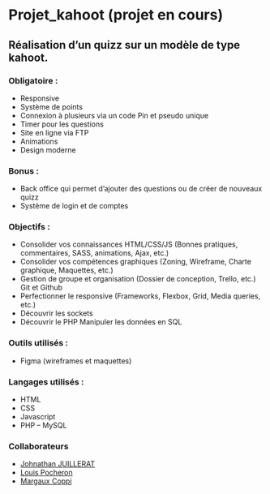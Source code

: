 # Projet_kahoot (projet en cours)
## Réalisation d’un quizz sur un modèle de type kahoot.
### Obligatoire : 
- Responsive 
- Système de points
-  Connexion à plusieurs via un code Pin et pseudo unique 
- Timer pour les questions 
- Site en ligne via FTP 
- Animations 
- Design moderne 

### Bonus : 
- Back office qui permet d’ajouter des questions ou de créer de nouveaux quizz 
- Système de login et de comptes

### Objectifs : 
- Consolider vos connaissances HTML/CSS/JS (Bonnes pratiques, commentaires, SASS, animations, Ajax, etc.) 
- Consolider vos compétences graphiques (Zoning, Wireframe, Charte graphique, Maquettes, etc.) 
- Gestion de groupe et organisation (Dossier de conception, Trello, etc.) Git et Github 
- Perfectionner le responsive (Frameworks, Flexbox, Grid, Media queries, etc.) 
- Découvrir les sockets
- Découvrir le PHP Manipuler les données en SQL

### Outils utilisés :
- Figma (wireframes et maquettes)

### Langages utilisés :
- HTML 
- CSS
- Javascript
- PHP – MySQL

### Collaborateurs
- [Johnathan JUILLERAT](https://github.com/John03021992)
- [Louis Pocheron](https://github.com/louispocheron)
- [Margaux Coppi](https://github.com/margauxc25)
